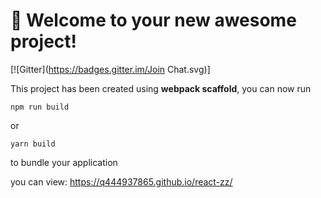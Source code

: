# 🚀 Welcome to your new awesome project!

[![Gitter](https://badges.gitter.im/Join Chat.svg)]

This project has been created using **webpack scaffold**, you can now run

```
npm run build
```

or

```
yarn build
```

to bundle your application

you can view: https://q444937865.github.io/react-zz/
